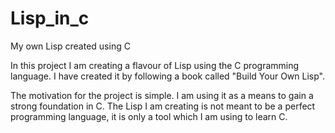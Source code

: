 # Lisp_in_c
My own Lisp created using C 

In this project I am creating a flavour of Lisp using the C programming language. 
I have created it by following a book called "Build Your Own Lisp".

The motivation for the project is simple. I am using it as a means to gain a strong foundation in C.
The Lisp I am creating is not meant to be a perfect programming language, it is only a tool which I am using to learn C.
